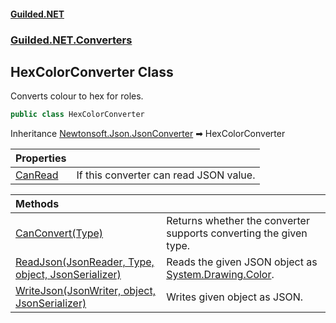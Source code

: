 
#### [Guilded.NET](Guilded_NET 'Guilded_NET')
### [Guilded.NET.Converters](Guilded_NET#Guilded_NET_Converters 'Guilded.NET.Converters')
## HexColorConverter Class
Converts colour to hex for roles.  
```csharp
public class HexColorConverter
```

Inheritance [Newtonsoft.Json.JsonConverter](https://docs.microsoft.com/en-us/dotnet/api/Newtonsoft.Json.JsonConverter 'Newtonsoft.Json.JsonConverter') &#x27A1; HexColorConverter  

| Properties | |
| :--- | :--- |
| [CanRead](HexColorConverter_CanRead 'Guilded.NET.Converters.HexColorConverter.CanRead') | If this converter can read JSON value.<br/> |

| Methods | |
| :--- | :--- |
| [CanConvert(Type)](HexColorConverter_CanConvert(Type) 'Guilded.NET.Converters.HexColorConverter.CanConvert(System.Type)') | Returns whether the converter supports converting the given type.<br/> |
| [ReadJson(JsonReader, Type, object, JsonSerializer)](HexColorConverter_ReadJson(JsonReader_Type_object_JsonSerializer) 'Guilded.NET.Converters.HexColorConverter.ReadJson(JsonReader, System.Type, object, JsonSerializer)') | Reads the given JSON object as [System.Drawing.Color](https://docs.microsoft.com/en-us/dotnet/api/System.Drawing.Color 'System.Drawing.Color').<br/> |
| [WriteJson(JsonWriter, object, JsonSerializer)](HexColorConverter_WriteJson(JsonWriter_object_JsonSerializer) 'Guilded.NET.Converters.HexColorConverter.WriteJson(JsonWriter, object, JsonSerializer)') | Writes given object as JSON.<br/> |
